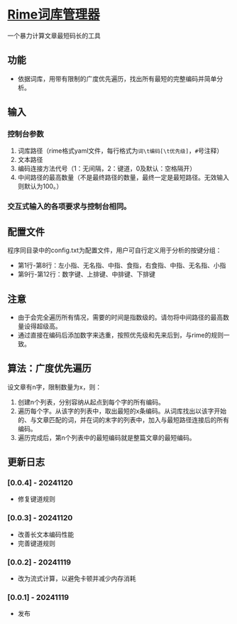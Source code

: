 # [Rime词库管理器](https://github.com/GarthTB/CodeLord)

一个暴力计算文章最短码长的工具

## 功能

- 依据词库，用带有限制的广度优先遍历，找出所有最短的完整编码并简单分析。

## 输入

### 控制台参数

1. 词库路径（rime格式yaml文件，每行格式为`词\t编码[\t优先级]`，`#`号注释）
2. 文本路径
3. 编码连接方法代号（1：无间隔，2：键道，0及默认：空格隔开）
4. 中间路径的最高数量（不是最终路径的数量，最终一定是最短路径。无效输入则默认为100。）

### 交互式输入的各项要求与控制台相同。

## 配置文件

程序同目录中的config.txt为配置文件，用户可自行定义用于分析的按键分组：

- 第1行-第8行：左小指、无名指、中指、食指，右食指、中指、无名指、小指
- 第9行-第12行：数字键、上排键、中排键、下排键

## 注意

- 由于会完全遍历所有情况，需要的时间是指数级的。请勿将中间路径的最高数量设得超级高。
- 通过直接在编码后添加数字来选重，按照优先级和先来后到，与rime的规则一致。

## 算法：广度优先遍历

设文章有n字，限制数量为x，则：

1. 创建n个列表，分别容纳从起点到每个字的所有编码。
2. 遍历每个字。从该字的列表中，取出最短的x条编码。从词库找出以该字开始的、与文章匹配的词，并在词的末字的列表中，加入与最短路径连接后的所有编码。
3. 遍历完成后，第n个列表中的最短编码就是整篇文章的最短编码。

## 更新日志

### [0.0.4] - 20241120

- 修复键道规则

### [0.0.3] - 20241120

- 改善长文本编码性能
- 完善键道规则

### [0.0.2] - 20241119

- 改为流式计算，以避免卡顿并减少内存消耗

### [0.0.1] - 20241119

- 发布